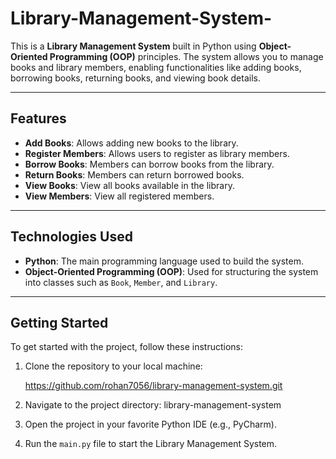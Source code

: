 # Library-Management-System-

This is a **Library Management System** built in Python using **Object-Oriented Programming (OOP)** principles. The system allows you to manage books and library members, enabling functionalities like adding books, borrowing books, returning books, and viewing book details.

---

## Features

- **Add Books**: Allows adding new books to the library.
- **Register Members**: Allows users to register as library members.
- **Borrow Books**: Members can borrow books from the library.
- **Return Books**: Members can return borrowed books.
- **View Books**: View all books available in the library.
- **View Members**: View all registered members.

---

## Technologies Used

- **Python**: The main programming language used to build the system.
- **Object-Oriented Programming (OOP)**: Used for structuring the system into classes such as `Book`, `Member`, and `Library`.

---

## Getting Started

To get started with the project, follow these instructions:

1. Clone the repository to your local machine:

    https://github.com/rohan7056/library-management-system.git
  

2. Navigate to the project directory:
     library-management-system

3. Open the project in your favorite Python IDE (e.g., PyCharm).

4. Run the `main.py` file to start the Library Management System.

   
